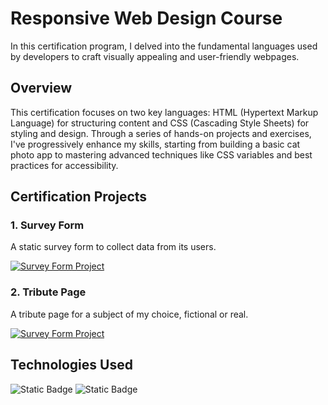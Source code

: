 # Responsive Web Design Course
In this certification program, I delved into the fundamental languages used by developers to craft visually appealing and user-friendly webpages.



## Overview
This certification focuses on two key languages: HTML (Hypertext Markup Language) for structuring content and CSS (Cascading Style Sheets) for styling and design. Through a series of hands-on projects and exercises, I've progressively enhance my skills, starting from building a basic cat photo app to mastering advanced techniques like CSS variables and best practices for accessibility.



## Certification Projects
### 1. Survey Form
A static survey form to collect data from its users.

<a href="https://programming-enthusiast-survey.netlify.app/" target="_blank">
    <img
        align="center"
        src="https://img.shields.io/badge/VIEW%20PROJECT-netlify?style=for-the-badge&logo=Netlify&logoColor=white&labelColor=rgb(37%2C186%2C179)&color=4B6581"
        alt="Survey Form Project"
    />
</a>

### 2. Tribute Page
A tribute page for a subject of my choice, fictional or real.

<a href="#" target="_blank">
    <img
        align="center"
        src="https://img.shields.io/badge/VIEW%20PROJECT-netlify?style=for-the-badge&logo=Netlify&logoColor=white&labelColor=rgb(37%2C186%2C179)&color=4B6581"
        alt="Survey Form Project"
    />
</a>



## Technologies Used
![Static Badge](https://img.shields.io/badge/HTML5-HTML5?style=for-the-badge&logo=HTML5&logoColor=white&labelColor=rgb(220%2C74%2C37)&color=%23a82200)
![Static Badge](https://img.shields.io/badge/CSS3-CSS3?style=for-the-badge&logo=CSS3&logoColor=white&labelColor=%23254ADC&color=%230429b0)